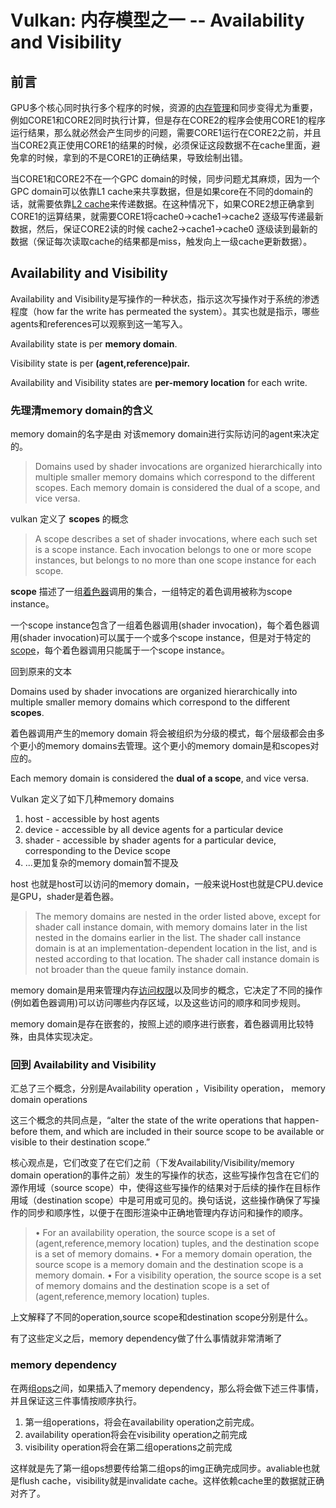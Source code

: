 # Vulkan: 内存模型之一 -- Availability and Visibility

## **前言**

GPU多个核心同时执行多个程序的时候，资源的[内存管理](https://zhida.zhihu.com/search?content_id=235797250&content_type=Article&match_order=1&q=内存管理&zhida_source=entity)和同步变得尤为重要，例如CORE1和CORE2同时执行计算，但是存在CORE2的程序会使用CORE1的程序运行结果，那么就必然会产生同步的问题，需要CORE1运行在CORE2之前，并且当CORE2真正使用CORE1的结果的时候，必须保证这段数据不在cache里面，避免拿的时候，拿到的不是CORE1的正确结果，导致绘制出错。

当CORE1和CORE2不在一个GPC domain的时候，同步问题尤其麻烦，因为一个GPC domain可以依靠L1 cache来共享数据，但是如果core在不同的domain的话，就需要依靠[L2 cache](https://zhida.zhihu.com/search?content_id=235797250&content_type=Article&match_order=1&q=L2+cache&zhida_source=entity)来传递数据。在这种情况下，如果CORE2想正确拿到CORE1的运算结果，就需要CORE1将cache0->cache1->cache2 逐级写传递最新数据，然后，保证CORE2读的时候 cache2->cache1->cache0 逐级读到最新的数据（保证每次读取cache的结果都是miss，触发向上一级cache更新数据）。

## Availability and Visibility

Availability and Visibility是写操作的一种状态，指示这次写操作对于系统的渗透程度（how far the write has permeated the system）。其实也就是指示，哪些agents和references可以观察到这一笔写入。

Availability state is per **memory domain**.

Visibility state is per **(agent,reference)pair.**

Availability and Visibility states are **per-memory location** for each write.

### 先理清memory domain的含义

memory domain的名字是由 对该memory domain进行实际访问的agent来决定的。

> Domains used by shader invocations are organized hierarchically into multiple smaller memory domains which correspond to the different scopes. Each memory domain is considered the dual of a scope, and vice versa.

vulkan 定义了 **scopes** 的概念

> A scope describes a set of shader invocations, where each such set is a scope instance. Each invocation belongs to one or more scope instances, but belongs to no more than one scope instance for each scope.

**scope** 描述了一组[着色器](https://zhida.zhihu.com/search?content_id=235797250&content_type=Article&match_order=1&q=着色器&zhida_source=entity)调用的集合，一组特定的着色调用被称为scope instance。

一个scope instance包含了一组着色器调用(shader invocation)，每个着色器调用(shader invocation)可以属于一个或多个scope instance，但是对于特定的[scope](https://zhida.zhihu.com/search?content_id=235797250&content_type=Article&match_order=13&q=scope&zhida_source=entity)，每个着色器调用只能属于一个scope instance。

回到原来的文本

Domains used by shader invocations are organized hierarchically into multiple smaller memory domains which correspond to the different **scopes**.

着色器调用产生的memory domain 将会被组织为分级的模式，每个层级都会由多个更小的memory domains去管理。这个更小的memory domain是和scopes对应的。

Each memory domain is considered the **dual of a scope**, and vice versa.

Vulkan 定义了如下几种memory domains

1. host - accessible by host agents
2. device - accessible by all device agents for a particular device
3. shader - accessible by shader agents for a particular device, corresponding to the Device scope
4. ...更加复杂的memory domain暂不提及

host 也就是host可以访问的memory domain，一般来说Host也就是CPU.device 是GPU，shader是着色器。

> The memory domains are nested in the order listed above, except for shader call instance domain, with memory domains later in the list nested in the domains earlier in the list. The shader call instance domain is at an implementation-dependent location in the list, and is nested according to that location. The shader call instance domain is not broader than the queue family instance domain.

memory domain是用来管理内存[访问权限](https://zhida.zhihu.com/search?content_id=235797250&content_type=Article&match_order=1&q=访问权限&zhida_source=entity)以及同步的概念，它决定了不同的操作(例如着色器调用)可以访问哪些内存区域，以及这些访问的顺序和同步规则。

memory domain是存在嵌套的，按照上述的顺序进行嵌套，着色器调用比较特殊，由具体实现决定。

### 回到 Availability and Visibility

汇总了三个概念，分别是Availability operation ，Visibility operation， memory domain operations

这三个概念的共同点是，“alter the state of the write operations that happen-before them, and which are included in their source scope to be available or visible to their destination scope.”

核心观点是，它们改变了在它们之前（下发Availability/Visibility/memory domain operation的事件之前）发生的写操作的状态，这些写操作包含在它们的源作用域（source scope）中，使得这些写操作的结果对于后续的操作在目标作用域（destination scope）中是可用或可见的。换句话说，这些操作确保了写操作的同步和顺序性，以便于在图形渲染中正确地管理内存访问和操作的顺序。

> • For an availability operation, the source scope is a set of (agent,reference,memory location) tuples, and the destination scope is a set of memory domains.
> • For a memory domain operation, the source scope is a memory domain and the destination scope is a memory domain.
> • For a visibility operation, the source scope is a set of memory domains and the destination scope is a set of (agent,reference,memory location) tuples.

上文解释了不同的operation,source scope和destination scope分别是什么。

有了这些定义之后，memory dependency做了什么事情就非常清晰了

### memory dependency

在两组[ops](https://zhida.zhihu.com/search?content_id=235797250&content_type=Article&match_order=1&q=ops&zhida_source=entity)之间，如果插入了memory dependency，那么将会做下述三件事情，并且保证这三件事情按顺序执行。

1. 第一组operations，将会在availability operation之前完成。
2. availability operation将会在visibility operation之前完成
3. visibility operation将会在第二组operations之前完成

这样就是先了第一组ops想要传给第二组ops的img正确完成同步。avaliable也就是flush cache，visibility就是invalidate cache。这样依赖cache里的数据就正确对齐了。